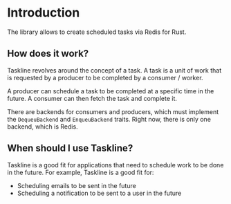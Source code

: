 # Introduction

The library allows to create scheduled tasks via Redis for Rust.

## How does it work?

Taskline revolves around the concept of a task. A task is a unit of work that is requested by a producer to be completed by a consumer / worker.

A producer can schedule a task to be completed at a specific time in the future. A consumer can then fetch the task and complete it.

There are backends for consumers and producers, which must implement the `DequeuBackend` and `EnqueuBackend` traits. Right now, there is only one backend, which is Redis.

## When should I use Taskline?

Taskline is a good fit for applications that need to schedule work to be done in the future. For example, Taskline is a good fit for:

- Scheduling emails to be sent in the future
- Scheduling a notification to be sent to a user in the future
